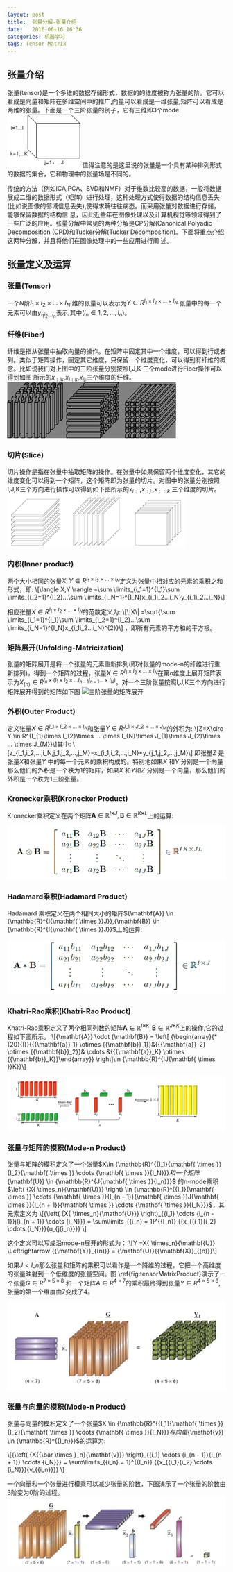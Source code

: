 ```yaml
---
layout: post
title:  张量分解-张量介绍
date:   2016-06-16 16:36
categories: 机器学习 
tags: Tensor Matrix 
---
```



## 张量介绍 ##
张量(tensor)是一个多维的数据存储形式，数据的的维度被称为张量的阶。它可以看成是向量和矩阵在多维空间中的推广,向量可以看成是一维张量,矩阵可以看成是两维的张量。下面是一个三阶张量的例子，它有三维即3个mode
<img src="/assets/img/201606/tensor.png" class="myimage" alt="三阶张量" />
值得注意的是这里说的张量是一个具有某种排列形式的数据的集合，它和物理中的张量场是不同的。

传统的方法（例如ICA,PCA、SVD和NMF）对于维数比较高的数据，一般将数据展成二维的数据形式（矩阵）进行处理，这种处理方式使得数据的结构信息丢失(比如说图像的邻域信息丢失),使得求解往往病态。而采用张量对数据进行存储，能够保留数据的结构信
息，因此近些年在图像处理以及计算机视觉等领域得到了一些广泛的应用。张量分解中常见的两种分解是CP分解(Canonical Polyadic Decomposition (CPD)和Tucker分解(Tucker Decomposition)。下面将重点介绍这两种分解，并且将他们在图像处理中的一些应用进行阐
述。


## 张量定义及运算 ##

### 张量(Tensor) ###

一个$N$阶$I_{1}\times I_{2}\times ... \times I_{N}$ 维的张量可以表示为$Y\in R^{I_{1}\times I_{2}\times ... \times I_{N}}$ 张量中的每一个元素可以由$y_{i_1i_2...i_n}$表示,其中($i_n \in {1,2,...,I_n}$)。

### 纤维(Fiber) ###

纤维是指从张量中抽取向量的操作。在矩阵中固定其中一个维度，可以得到行或者列。类似于矩阵操作，固定其它维度，只保留一个维度变化，可以得到有纤维的概念。比如说我们对上图中的三阶张量分别按照I,J,K 三个mode进行Fiber操作可以得到如图<a href="#fiber"></a>
所示的$x_{:jk}$,$x_{i:k}$,$x_{ij:}$三个维度的纤维。
<img src="/assets/img/201606/fiber.png" class="myimage" alt="三阶张量的Fiber" />

### 切片(Slice) ###

切片操作是指在张量中抽取矩阵的操作。在张量中如果保留两个维度变化，其它的维度变化可以得到一个矩阵，这个矩阵即为张量的切片。对图中的张量分别按照I,J,K三个方向进行操作可以得到如下图所示的$x_{i::}$,$x_{:j:}$,$x_{::k}$ 三个维度的切片。
<img src="/assets/img/201606/sclice.png" class="myimage" alt="三阶张量的Slice" />

### 内积(Inner product) ###


两个大小相同的张量$X,Y\in  R^{I_{1}\times I_{2}\times ... \times I_{N}}$定义为张量中相对应的元素的乘积之和形式，即:
\\[\langle X,Y \rangle =\sum \limits\_{i\_1=1}^{I\_1}\sum \limits\_{i\_2=1}^{I\_2}...\sum \limits\_{i\_N=1}^{I\_N}x\_{i\_1i\_2...i\_N}y\_{i\_1i\_2...i\_N}\\]

相应张量$X\in  R^{I_{1}\times I_{2}\times ... \times I_{N}}$的范数定义为:
\\[\\|X\\| =\sqrt{\sum \limits\_{i\_1=1}^{I_1}\sum \limits\_{i\_2=1}^{I\_2}...\sum \limits\_{i\_N=1}^{I\_N}x\_{i\_1i\_2...i_N}^{2}}\\]
，即所有元素的平方和的平方根。

### 矩阵展开(Unfolding-Matricization) ###


张量的矩阵展开是将一个张量的元素重新排列(即对张量的mode-n的纤维进行重新排列)，得到一个矩阵的过程，张量$X\in  R^{I_{1}\times I_{2}\times ... \times I_{N}}$在第$n$维度上展开矩阵表示为$X_{(n)}\in R^{I_n\times(I_{1}\times I_{2}\times ... I_{n-1}I_{n+1}...\times I_{N})}$。对一个三阶张量按照I,J,K三个方向进行矩阵展开得到的矩阵如下图
<img src="/assets/img/201606/unfolding.png" class="myimage" alt="三阶张量的矩阵展开" />

### 外积(Outer Product) ###

定义张量$X\in  R^{I\_{1}\times I\_{2}\times ... \times I_{N}}$和张量$Y\in  R^{J\_{1}\times J\_{2}\times ... \times J_{M}}$的外积为:
\\[Z=X\circ Y \in R^{I\_{1}\times I\_{2}\times ... \times I_{N}\times J\_{1}\times J\_{2}\times ... \times J\_{M}}\\]其中:
\\[z_{i\_1,i\_2,...,i_N,j_1,j_2,...,j_M}=x_{i\_1,i\_2,...,i_N}*y_{j\_1,j\_2,...,j\_M}\\] 即张量$Z$ 是张量$X$和张量$Y$ 中的每一个元素的乘积构成的。特别地如果$X$ 和$Y$ 分别是一个向量那么他们的外积是一个秩为1的矩阵，如果$X$ 和$Y$和$Z$ 分别是一个向量，那么他们的外积是一个秩为1三阶张量。


### Kronecker乘积(Kronecker Product) ###

Kronecker乘积定义在两个矩阵${\mathbf{A}} \in {\mathbb{R}^{I{\mathbf{ \times }}J}},{\mathbf{B}} \in {\mathbb{R}^{K{\mathbf{ \times }}L}}$上的运算:

<img src="/assets/img/201606/kron.png" class="myimage" alt="Kronecker乘积" />


### Hadamard乘积(Hadamard Product) ###

Hadamard 乘积定义在两个相同大小的矩阵${\mathbf{A}} \in {\mathbb{R}^{I{\mathbf{ \times \}\}J\}\},{\mathbf{B\}\} \in {\mathbb{R}^{I{\mathbf{ \times \}\}J\}\}$上的运算:

<img src="/assets/img/201606/hadamard.png" class="myimage" alt="Hadamard乘积" />

### Khatri-Rao乘积(Khatri-Rao Product) ###


Khatri-Rao乘积定义了两个相同列数的矩阵${\mathbf{A}} \in {\mathbb{R}^{I{\mathbf{ \times }}K}},{\mathbf{B}} \in {\mathbb{R}^{J{\mathbf{ \times }}K}}$上的操作,它的过程如下图所示。
\\[{\mathbf{A}} \odot {\mathbf{B}} = \left[ {\begin{array}{*{20}{l}}\{\{\{\mathbf\{a\}\}\_1} \otimes \{\{\mathbf{b\}\}\_1}}&\{\{\{\mathbf{a\}\}\_2} \otimes \{\{\mathbf{b\}\}_2}}& \cdots &\{\{\{\mathbf{a}}\_K} \otimes \{\{\mathbf{b\}\}\_K}}\end{array}} \right]\in {\mathbb{R}^{IJ{\mathbf{ \times }}K\}\}\\]

<img src="/assets/img/201606/kr.png" class="myimage" alt="三阶张量的Slice" />



### 张量与矩阵的模积(Mode-n Product) ###


张量与矩阵的模积定义了一个张量$X\in {\mathbb{R}^\{\{I\_1}{\mathbf{ \times \}\}{I\_2}{\mathbf{ \times \}\} \cdots {\mathbf{ \times \}\}{I\_N}}}$和一个矩阵${\mathbf{U}} \in {\mathbb{R}^{J{\mathbf{ \times }}{I\_n}}}$ 的n-mode乘积 $\left( {X{ \times\_n}{\mathbf{U\}\}\} \right) \in {\mathbb{R}^\{\{I\_1}{\mathbf{ \times \}\} \cdots {\mathbf{ \times \}\}{I\_{n - 1\}\}{\mathbf{ \times \}\}J{\mathbf{ \times \}\}{I\_{n + 1}}{\mathbf{ \times \}\} \cdots {\mathbf{ \times \}\}{I\_N\}\}\}$，其元素定义为
\\[{\left( {X{ \times\_n}{\mathbf{U\}\}\} \right)\_{\{i\_1} \cdots {i\_{n - 1}}j{i\_{n + 1}} \cdots {i\_N}\}\} = \sum\limits\_\{\{i_n} = 1}^\{\{I\_n\}\} \{\{x\_\{\{i\_1}{i\_2} \cdots {i\_N}}}{u\_{j{i\_n\}\}\}\} \\]

这个定义可以写成沿mode-n展开的形式为：
\\[Y =X{ \times\_n}{\mathbf{U}} \Leftrightarrow \{\{\mathbf{Y\}\}\_{(n)\}\} = {\mathbf{U\}\}\{\{\mathbf{X\}\}\_{(n)\}\}\\]

如果$J<I\_{n}$那么张量和矩阵的乘积可以看作是一个降维的过程，它把一个高维度的张量映射到一个低维度的张量空间。图
\ref{fig:tensorMatrixProduct}演示了一个张量$G\in R^{7\times5\times 8}$ 和一个矩阵$A\in R^{4\times 7}$的乘积最终得到张量$Y\in R^{4\times 5 \times 8}$,张量的第一个维度由7变成了4。

<img src="/assets/img/201606/mode1-product.png" class="myimage" alt="三阶张量的Slice" />

### 张量与向量的模积(Mode-n Product) ###



张量与向量的模积定义了一个张量$X \in {\mathbb{R}^\{\{I\_1}{\mathbf{ \times \}\}\{I\_2}{\mathbf{ \times \}\} \cdots {\mathbf{ \times \}\}{I\_N}}}$与向量${\mathbf{v\}\} \in {\mathbb{R}^\{\{I\_n\}\}\}$的运算为:

\\[{\left( {X\{\{\bar  \times }\_n}{\mathbf{v\}\}\} \right)\_\{\{i\_1} \cdots {i\_{n - 1\}\}{i\_{n + 1}} \cdots {i_N\}\}\} = \sum\limits\_{\{i\_n\} = 1\}^\{\{I_n\}\} \{\{x_{\{i\_1}{i_2} \cdots {i\_N}\}\}{v\_\{\{i\_n\}\}\}\} 
\\]

一个向量和一个张量进行模乘可以减少张量的阶数，下图演示了一个张量的阶数由3阶变为0阶的过程。
<img src="/assets/img/201606/tensorVectorProduct.png" class="myimage" alt="三阶张量的Slice" />

